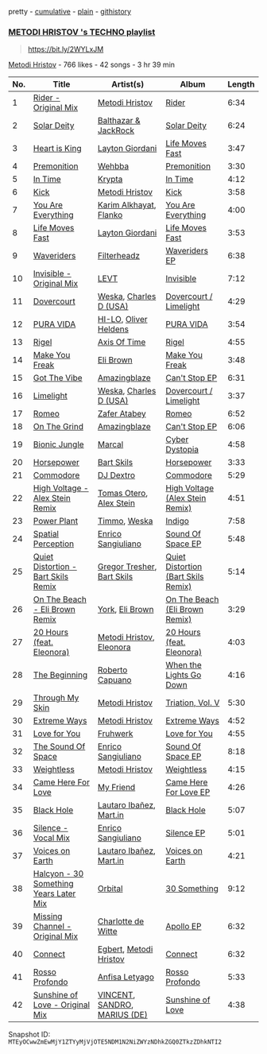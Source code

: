 pretty - [cumulative](/playlists/cumulative/6pr1lshIyJt1vFuhlsnEDS.md) - [plain](/playlists/plain/6pr1lshIyJt1vFuhlsnEDS) - [githistory](https://github.githistory.xyz/mackorone/spotify-playlist-archive/blob/main/playlists/plain/6pr1lshIyJt1vFuhlsnEDS)

### [METODI HRISTOV 's TECHNO playlist](https://open.spotify.com/playlist/6pr1lshIyJt1vFuhlsnEDS)

> <a>https://bit.ly/2WYLxJM </a>

[Metodi Hristov](https://open.spotify.com/user/metodihristov) - 766 likes - 42 songs - 3 hr 39 min

| No. | Title | Artist(s) | Album | Length |
|---|---|---|---|---|
| 1 | [Rider \- Original Mix](https://open.spotify.com/track/1SMIk113it3eyw9hk0MwXT) | [Metodi Hristov](https://open.spotify.com/artist/7MFugZiuQp41w92SA0zsG1) | [Rider](https://open.spotify.com/album/4YsU1wmbXYOGT7l7kVmEMr) | 6:34 |
| 2 | [Solar Deity](https://open.spotify.com/track/1EGRJ6ekCKA3DigfsFTce6) | [Balthazar & JackRock](https://open.spotify.com/artist/3xsLz1pGRgDfTozxS4RgGA) | [Solar Deity](https://open.spotify.com/album/259ZhVkGqI3NqzLKn4W9ZK) | 6:24 |
| 3 | [Heart is King](https://open.spotify.com/track/2sG6KBbIaVCVD0oxMgUWbW) | [Layton Giordani](https://open.spotify.com/artist/7mC3RkNNTV6p2j9w4F8Ip4) | [Life Moves Fast](https://open.spotify.com/album/0oNJfZFoypJFKQtOHAvPgW) | 3:47 |
| 4 | [Premonition](https://open.spotify.com/track/6J9qHbjXv37EGTLO8aK0jA) | [Wehbba](https://open.spotify.com/artist/2UzAShzs3DO53bSZqvf8Ri) | [Premonition](https://open.spotify.com/album/7xovWTrsRTgPzdMfgTzcOa) | 3:30 |
| 5 | [In Time](https://open.spotify.com/track/5MceUn8ht65byQXvBBsUsf) | [Krypta](https://open.spotify.com/artist/6FHZ2SKgBkvakPOgNRzbWv) | [In Time](https://open.spotify.com/album/4r5d4QGdFWBAnBrcwem6kn) | 4:12 |
| 6 | [Kick](https://open.spotify.com/track/723L3PgiXq9aNyV8x30fxe) | [Metodi Hristov](https://open.spotify.com/artist/7MFugZiuQp41w92SA0zsG1) | [Kick](https://open.spotify.com/album/7fcjo0vFeR8V6pyY10xgvB) | 3:58 |
| 7 | [You Are Everything](https://open.spotify.com/track/6feG1cmadvPIYsG8fgeSik) | [Karim Alkhayat](https://open.spotify.com/artist/1Jawgv4EJ23ap4WO59CE25), [Flanko](https://open.spotify.com/artist/45g5ClZMjUBX1qwQBSs843) | [You Are Everything](https://open.spotify.com/album/5SOtV1ZBObA5cr5OuTTZth) | 4:00 |
| 8 | [Life Moves Fast](https://open.spotify.com/track/2qnLd7v8htk8uHQaoUecLs) | [Layton Giordani](https://open.spotify.com/artist/7mC3RkNNTV6p2j9w4F8Ip4) | [Life Moves Fast](https://open.spotify.com/album/0oNJfZFoypJFKQtOHAvPgW) | 3:53 |
| 9 | [Waveriders](https://open.spotify.com/track/70nL1U5MfUwhd5e1tSGF25) | [Filterheadz](https://open.spotify.com/artist/6XqUjMGrl5jFwwyQ6hheit) | [Waveriders EP](https://open.spotify.com/album/38r01VO4vB927FYxYjXtTz) | 6:38 |
| 10 | [Invisible \- Original Mix](https://open.spotify.com/track/5Oj8ltcM86fcZk30A7RQTY) | [LEVT](https://open.spotify.com/artist/5xtKvLkmqMb5tTMuU9Lgmn) | [Invisible](https://open.spotify.com/album/06zuxgvTxrAWhy7MhzaZfv) | 7:12 |
| 11 | [Dovercourt](https://open.spotify.com/track/0xEo4BjTKxj6ECkXIiOIu8) | [Weska](https://open.spotify.com/artist/0tE5uhIK2tSierQTyLi9ci), [Charles D \(USA\)](https://open.spotify.com/artist/4JM9MtRRutmQVooyHnFTD1) | [Dovercourt / Limelight](https://open.spotify.com/album/3sEOAI2fyuXvKBs9mgjFWo) | 4:29 |
| 12 | [PURA VIDA](https://open.spotify.com/track/316urhiKblYLrzwW3WO51a) | [HI\-LO](https://open.spotify.com/artist/0ETJQforv5OXgDgidQv9qd), [Oliver Heldens](https://open.spotify.com/artist/5nki7yRhxgM509M5ADlN1p) | [PURA VIDA](https://open.spotify.com/album/5JTx3YiicZc8U91K3TsJGG) | 3:54 |
| 13 | [Rigel](https://open.spotify.com/track/5r9NvBUqtMn2MnFXI3Ih76) | [Axis Of Time](https://open.spotify.com/artist/0y4TXuiPGjA80YqCzEMGfo) | [Rigel](https://open.spotify.com/album/2SbeViW1M8xSOJaU7vznB5) | 4:55 |
| 14 | [Make You Freak](https://open.spotify.com/track/2KIEWXnmTwVCFglCQa2yhy) | [Eli Brown](https://open.spotify.com/artist/5lVNSw2GPci8kebrAQpZqU) | [Make You Freak](https://open.spotify.com/album/5NSptPSZRkY5uWJo7Hg0vg) | 3:48 |
| 15 | [Got The Vibe](https://open.spotify.com/track/72qfoCZTAGcY9pMA0sX3CN) | [Amazingblaze](https://open.spotify.com/artist/5Z6jglUTEzwgV5LknPAYDQ) | [Can't Stop EP](https://open.spotify.com/album/3IjZs1YkeQuzbym5MdeQbt) | 6:31 |
| 16 | [Limelight](https://open.spotify.com/track/5p7FoBUWXW4v5ErVYFdtb9) | [Weska](https://open.spotify.com/artist/0tE5uhIK2tSierQTyLi9ci), [Charles D \(USA\)](https://open.spotify.com/artist/4JM9MtRRutmQVooyHnFTD1) | [Dovercourt / Limelight](https://open.spotify.com/album/3sEOAI2fyuXvKBs9mgjFWo) | 3:37 |
| 17 | [Romeo](https://open.spotify.com/track/5UFuJRFBtXZw1GJ8vOOZlc) | [Zafer Atabey](https://open.spotify.com/artist/7FnPG0rhevatoL8aTx9Ag7) | [Romeo](https://open.spotify.com/album/1UqJ1UaT2HFsPHu2ymhdn8) | 6:52 |
| 18 | [On The Grind](https://open.spotify.com/track/0OnPEzZR0HYVG1pxrEa1Hm) | [Amazingblaze](https://open.spotify.com/artist/5Z6jglUTEzwgV5LknPAYDQ) | [Can't Stop EP](https://open.spotify.com/album/3IjZs1YkeQuzbym5MdeQbt) | 6:06 |
| 19 | [Bionic Jungle](https://open.spotify.com/track/0FuxLvhDsdGu6XpnxGQrAf) | [Marcal](https://open.spotify.com/artist/6XVtxL4WRwoEqB1BpLel6y) | [Cyber Dystopia](https://open.spotify.com/album/2vsc8k41jsAyDZj4iCkXVD) | 4:58 |
| 20 | [Horsepower](https://open.spotify.com/track/4q4aF6sdjchuOED7ZXtb1s) | [Bart Skils](https://open.spotify.com/artist/6iWBjg4b4ll4jLiParnWXT) | [Horsepower](https://open.spotify.com/album/3DvWUUvWrJwhte2bvtMog9) | 3:33 |
| 21 | [Commodore](https://open.spotify.com/track/7qxbApmii4Mur1PNkJKzpy) | [DJ Dextro](https://open.spotify.com/artist/3ygZ5oQeymor1LlYuGV3FO) | [Commodore](https://open.spotify.com/album/2QwPnlYUHp7rRMcGAC5g2f) | 5:29 |
| 22 | [High Voltage \- Alex Stein Remix](https://open.spotify.com/track/0YrYceugWIFjMvl9iKEffE) | [Tomas Otero](https://open.spotify.com/artist/0W82YncGEFtIHzKnUKe9Ue), [Alex Stein](https://open.spotify.com/artist/0SCFEgshN89tlgOPM7lbSB) | [High Voltage \(Alex Stein Remix\)](https://open.spotify.com/album/77Sa8vRVAohisGiJxjPM5x) | 4:51 |
| 23 | [Power Plant](https://open.spotify.com/track/4ucEdTiV3IqT70JTbF5CPp) | [Timmo](https://open.spotify.com/artist/32LzV8uY2Zf8Nda9Rvjx5U), [Weska](https://open.spotify.com/artist/0tE5uhIK2tSierQTyLi9ci) | [Indigo](https://open.spotify.com/album/6cTjMtKl6METd4Q90Wm5aL) | 7:58 |
| 24 | [Spatial Perception](https://open.spotify.com/track/0rAdstq2FtKpApOYyouwAf) | [Enrico Sangiuliano](https://open.spotify.com/artist/1u7DsNFbakULvxnDGtMm90) | [Sound Of Space EP](https://open.spotify.com/album/0CW5qDbO13Ax7GxwWNaeUT) | 5:48 |
| 25 | [Quiet Distortion \- Bart Skils Remix](https://open.spotify.com/track/2Dp0PXgdEfQSZSGIzYe4N9) | [Gregor Tresher](https://open.spotify.com/artist/3vy8oQAubj1IykJLLqvVFC), [Bart Skils](https://open.spotify.com/artist/6iWBjg4b4ll4jLiParnWXT) | [Quiet Distortion \(Bart Skils Remix\)](https://open.spotify.com/album/0tAE6OieagjJzcssAi2ISi) | 5:14 |
| 26 | [On The Beach \- Eli Brown Remix](https://open.spotify.com/track/2mHsfuHrY40djfLRFVxCm2) | [York](https://open.spotify.com/artist/20L5MecnuNujUE6imrfK0Q), [Eli Brown](https://open.spotify.com/artist/5lVNSw2GPci8kebrAQpZqU) | [On The Beach \(Eli Brown Remix\)](https://open.spotify.com/album/1LCjO7MbI7HFAdce5VxnCN) | 3:29 |
| 27 | [20 Hours \(feat\. Eleonora\)](https://open.spotify.com/track/67bEUw1bJ3Gi7UaT0rs7V6) | [Metodi Hristov](https://open.spotify.com/artist/7MFugZiuQp41w92SA0zsG1), [Eleonora](https://open.spotify.com/artist/2VErfOOcXOkiHhc823g50r) | [20 Hours \(feat\. Eleonora\)](https://open.spotify.com/album/0vSTidjll5U6h4C4C11VEq) | 4:03 |
| 28 | [The Beginning](https://open.spotify.com/track/0eaEjfLZ4bgi7voFGdDjl8) | [Roberto Capuano](https://open.spotify.com/artist/2XWr3TCJUE6XBKd6BQrAc1) | [When the Lights Go Down](https://open.spotify.com/album/50v574ovT1KSQBsrLU6vbe) | 4:16 |
| 29 | [Through My Skin](https://open.spotify.com/track/00Je3Ur2xmGEhZd08FtQLQ) | [Metodi Hristov](https://open.spotify.com/artist/7MFugZiuQp41w92SA0zsG1) | [Triation, Vol\. V](https://open.spotify.com/album/4WdjFSOirv2bXUXWBFxe4N) | 5:30 |
| 30 | [Extreme Ways](https://open.spotify.com/track/6BQW1unYMTr1pmR5pwepJG) | [Metodi Hristov](https://open.spotify.com/artist/7MFugZiuQp41w92SA0zsG1) | [Extreme Ways](https://open.spotify.com/album/2YiU2nZkqgPzYdgEmXNuSu) | 4:52 |
| 31 | [Love for You](https://open.spotify.com/track/6FAgDSByGGc6Jb0GAa0F1q) | [Fruhwerk](https://open.spotify.com/artist/7B0VnUS4cZggX5pdt0f0ml) | [Love for You](https://open.spotify.com/album/7jx2ZuPvUxbaeW3AsLQ7eU) | 4:55 |
| 32 | [The Sound Of Space](https://open.spotify.com/track/7CYS0ibZaJm201ZKonnqih) | [Enrico Sangiuliano](https://open.spotify.com/artist/1u7DsNFbakULvxnDGtMm90) | [Sound Of Space EP](https://open.spotify.com/album/0CW5qDbO13Ax7GxwWNaeUT) | 8:18 |
| 33 | [Weightless](https://open.spotify.com/track/6hMVPaTUtYSrYvVGntSjGn) | [Metodi Hristov](https://open.spotify.com/artist/7MFugZiuQp41w92SA0zsG1) | [Weightless](https://open.spotify.com/album/4WflvBXm4dOAYTFbtfD5OI) | 4:15 |
| 34 | [Came Here For Love](https://open.spotify.com/track/3SWZ0hpjeYT1BCx0Auqi6l) | [My Friend](https://open.spotify.com/artist/1hg70WTHwGUQ7XDbjy3szw) | [Came Here For Love EP](https://open.spotify.com/album/5nPnubdJCVf8E6vxcbEFOi) | 4:26 |
| 35 | [Black Hole](https://open.spotify.com/track/1WA080AK1F8IMH9XXu4XUJ) | [Lautaro Ibañez](https://open.spotify.com/artist/2PYqebwqSOYg3uhOHIIVxR), [Mart.in](https://open.spotify.com/artist/6qjm8nOMxSOERNOambLJRg) | [Black Hole](https://open.spotify.com/album/7us8EpEFnMsbKqKMX1Y2PS) | 5:07 |
| 36 | [Silence \- Vocal Mix](https://open.spotify.com/track/6rMSQ5RzR4aiP2uRImEEiG) | [Enrico Sangiuliano](https://open.spotify.com/artist/1u7DsNFbakULvxnDGtMm90) | [Silence EP](https://open.spotify.com/album/0jk2PButBmv8Kqvu5x9Yys) | 5:01 |
| 37 | [Voices on Earth](https://open.spotify.com/track/58VJrWe0QKan2KdLgx2pDG) | [Lautaro Ibañez](https://open.spotify.com/artist/2PYqebwqSOYg3uhOHIIVxR), [Mart.in](https://open.spotify.com/artist/6qjm8nOMxSOERNOambLJRg) | [Voices on Earth](https://open.spotify.com/album/3zEyg7EDfGqxyXIwmW4eHA) | 4:21 |
| 38 | [Halcyon \- 30 Something Years Later Mix](https://open.spotify.com/track/3lbm4gzUqMSdosEFs1cxq9) | [Orbital](https://open.spotify.com/artist/3csPCeXsj2wezyvkRFzvmV) | [30 Something](https://open.spotify.com/album/1pq7A65DygpNTNRnwJv77h) | 9:12 |
| 39 | [Missing Channel \- Original Mix](https://open.spotify.com/track/1Hs5l7PHbZ0LZAZfAUw1bZ) | [Charlotte de Witte](https://open.spotify.com/artist/1lJhME1ZpzsEa5M0wW6Mso) | [Apollo EP](https://open.spotify.com/album/6h4f0Fq4di449j06qjBt3O) | 6:32 |
| 40 | [Connect](https://open.spotify.com/track/535uSRzWlJbFHpMdAbBtnm) | [Egbert](https://open.spotify.com/artist/2XDYCsSrSPH37AtnRvCkIx), [Metodi Hristov](https://open.spotify.com/artist/7MFugZiuQp41w92SA0zsG1) | [Connect](https://open.spotify.com/album/60dhkIiXKKLB4lU5NBrWib) | 6:32 |
| 41 | [Rosso Profondo](https://open.spotify.com/track/2lHBQNCTJjSldyb61SeZeD) | [Anfisa Letyago](https://open.spotify.com/artist/7icoOm5fKKPo49jVxoj1Cq) | [Rosso Profondo](https://open.spotify.com/album/5LrkujqKSVnEFduB6IE6Hq) | 5:33 |
| 42 | [Sunshine of Love \- Original Mix](https://open.spotify.com/track/0zXIXQjbNuh6GrQj0xTHur) | [VINCENT](https://open.spotify.com/artist/6TQAnU4OIrclxdDDXeyFNQ), [SANDRO](https://open.spotify.com/artist/1pkAUK21cKHTUUirGEfvIL), [MARIUS \(DE\)](https://open.spotify.com/artist/33PchVl2zwuIHf70f6IQia) | [Sunshine of Love](https://open.spotify.com/album/3qtjnOTPmdAUfr3t9llEVo) | 4:38 |

Snapshot ID: `MTEyOCwwZmEwMjY1ZTYyMjVjOTE5NDM1N2NiZWYzNDhkZGQ0ZTkzZDhkNTI2`
